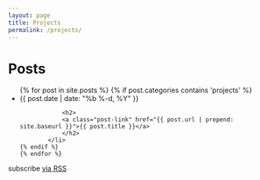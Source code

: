 ```yaml
---
layout: page
title: Projects
permalink: /projects/
---
```


<div class="home">

  <h1 class="page-heading">Posts</h1>

  <ul class="post-list">
    {% for post in site.posts %}
	{% if post.categories contains 'projects' %}
      		<li>
        		<span class="post-meta">{{ post.date | date: "%b %-d, %Y" }}</span>

        		<h2>
          		<a class="post-link" href="{{ post.url | prepend: site.baseurl }}">{{ post.title }}</a>
        		</h2>
      		</li>
	{% endif %}
    {% endfor %}
  </ul>

  <p class="rss-subscribe">subscribe <a href="{{ "/feed.xml" | prepend: site.baseurl }}">via RSS</a></p>

</div>
